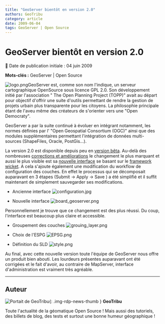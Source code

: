 ```yaml
---
title: "GeoServer bientôt en version 2.0"
authors: GeoTribu
category: article
date: 2009-06-04
tags: GeoServer | Open Source
---
```


# GeoServer bientôt en version 2.0

:calendar: Date de publication initiale : 04 juin 2009

**Mots-clés :** GeoServer | Open Source

![logo.png](/sites/default/files/Tuto/img/Blog/geoserver/GeoServer_logo.png)GeoServer est, comme son nom l'indique, un serveur cartographique OpenSource sous licence GPL 2.0. Son développement initié par l'association " The Open Planning Project (TOPP)" avait au départ pour objectif d'offrir une suite d'outils permettant de rendre la gestion de projets urbain plus transparente pour les citoyens. La philosophie principale étant de l'aveu même des créateurs de s'orienter vers une "Open Democraty".

GeoServer a par la suite continué à évoluer en intégrant notamment, les normes définies par l' "Open Geospatial Consortium (OGC)" ainsi que des modules supplémentaires permettant l'intégration de données multi-sources (ShapeFiles, Oracle, PostGis...).

La version 2.0 est disponible depuis peu en [version bêta](http://blog.geoserver.org/2009/06/03/geoserver-20-now-in-beta/). Au-delà des nombreuses [corrections et améliorations](http://jira.codehaus.org/browse/GEOS/fixforversion/15082) le changement le plus marquant et aussi le plus visible est sa [nouvelle interface](http://blog.geoserver.org/2009/04/20/see-the-new-ui/) se basant sur le [framework wicket](http://wicket.apache.org/). A cela s'ajoute également une modification du workflow de configuration des couches. En effet le processus qui se décomposait auparavant en 3 étapes (Submit -> Apply -> Save ) a été simplifié et il suffit maintenant de simplement sauvegarder ses modifications.

* Ancienne interface
![configuration.jpg](/sites/default/files/Tuto/img/Blog/geoserver/configuration.jpg)

* Nouvelle interface
![board_geoserver.png](/sites/default/files/Tuto/img/Blog/geoserver/board_geoserver.png)

Personnellement je trouve que ce changement est des plus réussi. Du coup, l'interface est beaucoup plus claire et accessible.

* Groupement des couches
![grouing_layer.png](/sites/default/files/Tuto/img/Blog/geoserver/grouing_layer.png)

* Choix de l'ESPG
![EPSG.png](/sites/default/files/Tuto/img/Blog/geoserver/EPSG.png)

* Définition du SLD
![style.png](/sites/default/files/Tuto/img/Blog/geoserver/style.png)

Au final, avec cette nouvelle version toute l'équipe de GeoServer nous offre un produit bien abouti. Les lourdeurs présentes auparavant ont été corrigées et le fait d'avoir, au contraire de MapServer, interface d'administration est vraiment très agréable.

----

## Auteur

![Portait de GeoTribu](https://cdn.geotribu.fr/img/internal/charte/geotribu_logo_64x64.png){: .img-rdp-news-thumb }
**GeoTribu**

Toute l'actualité de la géomatique Open Source ! Mais aussi des tutoriels, des billets de blog, des tests et surtout une bonne humeur géographique !
